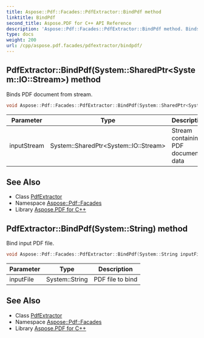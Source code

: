 ```yaml
---
title: Aspose::Pdf::Facades::PdfExtractor::BindPdf method
linktitle: BindPdf
second_title: Aspose.PDF for C++ API Reference
description: 'Aspose::Pdf::Facades::PdfExtractor::BindPdf method. Binds PDF document from stream in C++.'
type: docs
weight: 200
url: /cpp/aspose.pdf.facades/pdfextractor/bindpdf/
---
```

## PdfExtractor::BindPdf(System::SharedPtr\<System::IO::Stream\>) method


Binds PDF document from stream.

```cpp
void Aspose::Pdf::Facades::PdfExtractor::BindPdf(System::SharedPtr<System::IO::Stream> inputStream) override
```


| Parameter | Type | Description |
| --- | --- | --- |
| inputStream | System::SharedPtr\<System::IO::Stream\> | Stream containing PDF document data |

## See Also

* Class [PdfExtractor](../)
* Namespace [Aspose::Pdf::Facades](../../)
* Library [Aspose.PDF for C++](../../../)
## PdfExtractor::BindPdf(System::String) method


Bind input PDF file.

```cpp
void Aspose::Pdf::Facades::PdfExtractor::BindPdf(System::String inputFile) override
```


| Parameter | Type | Description |
| --- | --- | --- |
| inputFile | System::String | PDF file to bind |

## See Also

* Class [PdfExtractor](../)
* Namespace [Aspose::Pdf::Facades](../../)
* Library [Aspose.PDF for C++](../../../)
